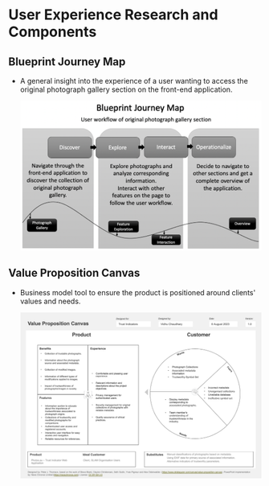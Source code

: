 # User Experience Research and Components

## **Blueprint Journey Map**

- A general insight into the experience of a user wanting to access the original photograph gallery section on the front-end application.

  ![show](https://github.com/tonypioneer/Trust-Indicator/blob/96ba963f3de731164d62dbef44ddbc15144def5f/docs/User%20Experience/BlueprintJouneyMap.png)

## **Value Proposition Canvas**

- Business model tool to ensure the product is positioned around clients' values and needs.

  ![show](https://github.com/tonypioneer/Trust-Indicator/blob/96ba963f3de731164d62dbef44ddbc15144def5f/docs/User%20Experience/ValuePropositionCanvas.png)
